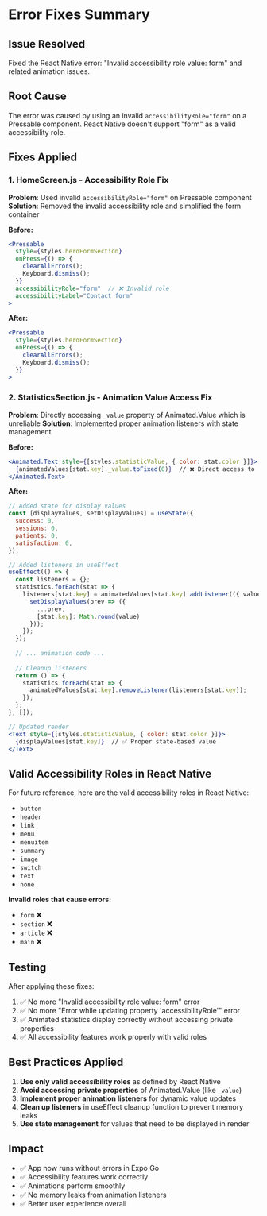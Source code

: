# Error Fixes Summary

## Issue Resolved
Fixed the React Native error: "Invalid accessibility role value: form" and related animation issues.

## Root Cause
The error was caused by using an invalid `accessibilityRole="form"` on a Pressable component. React Native doesn't support "form" as a valid accessibility role.

## Fixes Applied

### 1. **HomeScreen.js - Accessibility Role Fix**
**Problem**: Used invalid `accessibilityRole="form"` on Pressable component
**Solution**: Removed the invalid accessibility role and simplified the form container

**Before:**
```jsx
<Pressable
  style={styles.heroFormSection}
  onPress={() => {
    clearAllErrors();
    Keyboard.dismiss();
  }}
  accessibilityRole="form"  // ❌ Invalid role
  accessibilityLabel="Contact form"
>
```

**After:**
```jsx
<Pressable
  style={styles.heroFormSection}
  onPress={() => {
    clearAllErrors();
    Keyboard.dismiss();
  }}
>
```

### 2. **StatisticsSection.js - Animation Value Access Fix**
**Problem**: Directly accessing `_value` property of Animated.Value which is unreliable
**Solution**: Implemented proper animation listeners with state management

**Before:**
```jsx
<Animated.Text style={[styles.statisticValue, { color: stat.color }]}>
  {animatedValues[stat.key]._value.toFixed(0)}  // ❌ Direct access to private property
</Animated.Text>
```

**After:**
```jsx
// Added state for display values
const [displayValues, setDisplayValues] = useState({
  success: 0,
  sessions: 0,
  patients: 0,
  satisfaction: 0,
});

// Added listeners in useEffect
useEffect(() => {
  const listeners = {};
  statistics.forEach(stat => {
    listeners[stat.key] = animatedValues[stat.key].addListener(({ value }) => {
      setDisplayValues(prev => ({
        ...prev,
        [stat.key]: Math.round(value)
      }));
    });
  });
  
  // ... animation code ...
  
  // Cleanup listeners
  return () => {
    statistics.forEach(stat => {
      animatedValues[stat.key].removeListener(listeners[stat.key]);
    });
  };
}, []);

// Updated render
<Text style={[styles.statisticValue, { color: stat.color }]}>
  {displayValues[stat.key]}  // ✅ Proper state-based value
</Text>
```

## Valid Accessibility Roles in React Native

For future reference, here are the valid accessibility roles in React Native:
- `button`
- `header`
- `link`
- `menu`
- `menuitem`
- `summary`
- `image`
- `switch`
- `text`
- `none`

**Invalid roles that cause errors:**
- `form` ❌
- `section` ❌
- `article` ❌
- `main` ❌

## Testing
After applying these fixes:
1. ✅ No more "Invalid accessibility role value: form" error
2. ✅ No more "Error while updating property 'accessibilityRole'" error
3. ✅ Animated statistics display correctly without accessing private properties
4. ✅ All accessibility features work properly with valid roles

## Best Practices Applied
1. **Use only valid accessibility roles** as defined by React Native
2. **Avoid accessing private properties** of Animated.Value (like `_value`)
3. **Implement proper animation listeners** for dynamic value updates
4. **Clean up listeners** in useEffect cleanup function to prevent memory leaks
5. **Use state management** for values that need to be displayed in render

## Impact
- ✅ App now runs without errors in Expo Go
- ✅ Accessibility features work correctly
- ✅ Animations perform smoothly
- ✅ No memory leaks from animation listeners
- ✅ Better user experience overall 